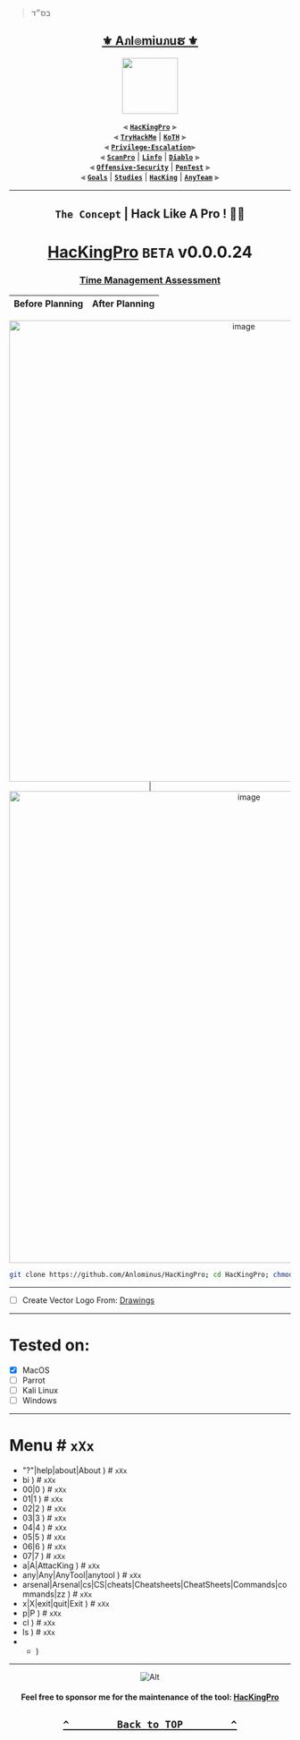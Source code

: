 > בס״ד
<div align="center">

<h2 align="center"><a href="https://github.com/Anlominus">⚜️ Aภl๏miuภuຮ ⚜️</a></h2>

<img align="center" width="100" src="https://user-images.githubusercontent.com/51442719/172729066-1293d382-4a31-4f03-8c23-ab0ea5f611a0.png">

⫷ [**`HacKingPro`**](https://github.com/Anlominus/HacKingPro) ⫸
<br>
⫷ [**`TryHackMe`**](https://github.com/Anlominus/TryHackMe) | [**`KoTH`**](https://github.com/Anlominus/TryHackMe/tree/main/King%20of%20the%20Hill/KoTH) ⫸
<br>
⫷ [**`Privilege-Escalation`**](https://github.com/Anlominus/Privilege-Escalation)⫸
<br>
⫷ [**`ScanPro`**](https://github.com/Anlominus/ScanPro) | [**`Linfo`**](https://github.com/Anlominus/Linfo) | [**`Diablo`**](https://github.com/Anlominus/Diablo) ⫸
<br>
⫷ [**`Offensive-Security`**](https://github.com/Anlominus/Offensive-Security) | [**`PenTest`**](https://github.com/Anlominus/PenTest) ⫸
<br>
⫷ [**`Goals`**](https://github.com/Anlominus/Goals) | [**`Studies`**](https://github.com/Anlominus/Studies) | [**`HacKing`**](https://github.com/Anlominus/HacKing) | [**`AnyTeam`**](https://github.com/Anlominus/AnyTeam) ⫸
<br>

</div>

---

<div align="center">

## `The Concept` | Hack Like A Pro ! 👋🏼
# [HacKingPro](https://github.com/Anlominus/HacKingPro) `BETA` v0.0.0.24
### [Time Management Assessment](https://github.com/Anlominus/HacKingPro/tree/main/Goals#readme)


Before Planning | After Planning
:---:|:---:
<img width="824" alt="image" src="https://user-images.githubusercontent.com/51442719/182826815-0d8ed6dc-f9d4-4bf1-9894-8cf8a14d9c0e.png">
 | <img width="843" alt="image" src="https://user-images.githubusercontent.com/51442719/182826892-5906e458-ef66-435b-ad0f-f5d68bc46c95.png">




```bash
git clone https://github.com/Anlominus/HacKingPro; cd HacKingPro; chmod +x HacKingPro; ./HacKingPro
```

</div>

---

- [ ] Create Vector Logo From: [Drawings](https://github.com/Anlominus/Drawings)

---

# Tested on:
- [x] MacOS
- [ ] Parrot
- [ ] Kali Linux
- [ ] Windows

---

# Menu # ` xXx `
- "?"|help|about|About ) # ` xXx `
- bi ) # ` xXx `
- 00|0 ) # ` xXx `
- 01|1 ) # ` xXx `
- 02|2 ) # ` xXx `
- 03|3 ) # ` xXx `
- 04|4 ) # ` xXx `
- 05|5 ) # ` xXx `
- 06|6 ) # ` xXx `
- 07|7 ) # ` xXx `
- a|A|AttacKing ) # ` xXx `
- any|Any|AnyTool|anytool ) # ` xXx `
- arsenal|Arsenal|cs|CS|cheats|Cheatsheets|CheatSheets|Commands|commands|zz ) # ` xXx `
- x|X|exit|quit|Exit ) # ` xXx `
- p|P ) # ` xXx `
- cl ) # ` xXx `
- ls ) # ` xXx `
- * )

---

<div align="center">

![Alt](https://repobeats.axiom.co/api/embed/fc0848f26074f3b91e5236ae960338faa3d9fb1e.svg "Repobeats analytics image")

<h4> Feel free to sponsor me for the maintenance of the tool: <a href="https://github.com/Anlominus/HacKingPro">HacKingPro</a> </h4>

</div>

<h2 align="center">

  **[`^        Back to TOP        ^`](#)**

</h2>

